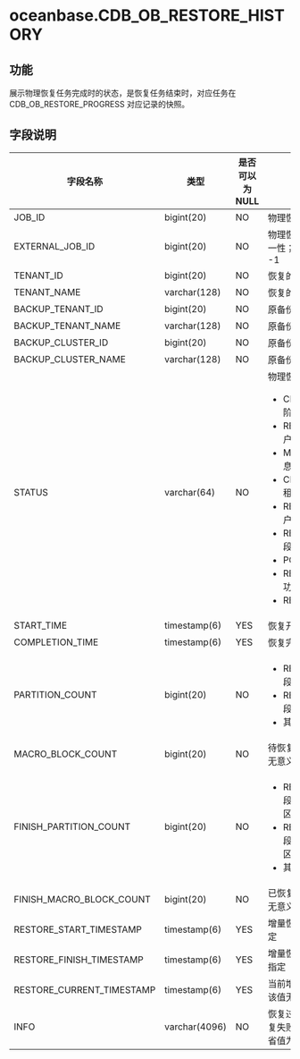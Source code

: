 oceanbase.CDB_OB_RESTORE_HISTORY
=====================================================

功能
-----------

展示物理恢复任务完成时的状态，是恢复任务结束时，对应任务在 CDB_OB_RESTORE_PROGRESS 对应记录的快照。

字段说明
-------------

|         **字段名称**          |    **类型**     | **是否可以为 NULL** |                                                                                                                                                                                                                                                                                                     **描述**                                                                                                                                                                                                                                                                                                     |
|---------------------------|---------------|----------------|----------------------------------------------------------------------------------------------------------------------------------------------------------------------------------------------------------------------------------------------------------------------------------------------------------------------------------------------------------------------------------------------------------------------------------------------------------------------------------------------------------------------------------------------------------------------------------------------------------------|
| JOB_ID                    | bigint(20)    | NO             | 物理恢复任务唯一标识                                                                                                                                                                                                                                                                                                                                                                                                                                                                                                                                                                                                     |
| EXTERNAL_JOB_ID           | bigint(20)    | NO             | 物理恢复任务外部标识，不保证唯一性；在恢复命令中传入，缺省为 -1                                                                                                                                                                                                                                                                                                                                                                                                                                                                                                                                                                              |
| TENANT_ID                 | bigint(20)    | NO             | 恢复的租户 ID，缺省值 -1                                                                                                                                                                                                                                                                                                                                                                                                                                                                                                                                                                                                |
| TENANT_NAME               | varchar(128)  | NO             | 恢复的租户名，缺省值为空                                                                                                                                                                                                                                                                                                                                                                                                                                                                                                                                                                                                   |
| BACKUP_TENANT_ID          | bigint(20)    | NO             | 原备份的租户 ID                                                                                                                                                                                                                                                                                                                                                                                                                                                                                                                                                                                                      |
| BACKUP_TENANT_NAME        | varchar(128)  | NO             | 原备份的租户名                                                                                                                                                                                                                                                                                                                                                                                                                                                                                                                                                                                                        |
| BACKUP_CLUSTER_ID         | bigint(20)    | NO             | 原备份的集群 ID                                                                                                                                                                                                                                                                                                                                                                                                                                                                                                                                                                                                      |
| BACKUP_CLUSTER_NAME       | varchar(128)  | NO             | 原备份的集群名                                                                                                                                                                                                                                                                                                                                                                                                                                                                                                                                                                                                        |
| STATUS                    | varchar(64)   | NO             | 物理恢复所处阶段 <ul><li>CREATE_TENANT：创建租户阶段</li><li>RESTORE_SYS_REPLICA：租户系统表恢复阶段</li><li>MODIFY_SCHEMA：租户元信息修正阶段</li><li>CREATE_USER_PARTITIONS：租户用户表创建阶段</li><li>RESTORE_USER_REPLICA：租户用户表恢复阶段</li><li>REBUILD_INDEX：索引重建阶段</li><li>POST_CHECK：校验阶段</li><li>RESTORE_SUCCESS：恢复成功</li><li>RESTORE_FAIL：恢复失败</li></ul>    |
| START_TIME                | timestamp(6)  | YES            | 恢复开始时间                                                                                                                                                                                                                                                                                                                                                                                                                                                                                                                                                                                                         |
| COMPLETION_TIME           | timestamp(6)  | YES            | 恢复完成时间                                                                                                                                                                                                                                                                                                                                                                                                                                                                                                                                                                                                         |
| PARTITION_COUNT           | bigint(20)    | NO             | <ul><li>RESTORE_SYS_REPLICA 阶段：待恢复系统表分区数</li><li>RESTORE_USER_REPLICA 阶段：待恢复用户表分区数</li><li>其余阶段无意义，缺省值为 0</li></ul>                                                                                                                                                                                                                                                                                                                                                                                                |
| MACRO_BLOCK_COUNT         | bigint(20)    | NO             | 待恢复宏块个数，暂未实现，该值无意义                                                                                                                                                                                                                                                                                                                                                                                                                                                                                                                                                                                             |
| FINISH_PARTITION_COUNT    | bigint(20)    | NO             | <ul><li>RESTORE_SYS_REPLICA 阶段：已完成基线恢复的系统表分区数</li><li>RESTORE_USER_REPLICA 阶段：已完成基线恢复的用户表分区数</li><li>其余阶段无意义，缺省值为 0</li></ul>                                                                                                                                                                                                                                                                                                                                                                                      |
| FINISH_MACRO_BLOCK_COUNT  | bigint(20)    | NO             | 已恢复宏块个数，暂未实现，该值无意义，缺省值为 0                                                                                                                                                                                                                                                                                                                                                                                                                                                                                                                                                                                      |
| RESTORE_START_TIMESTAMP   | timestamp(6)  | YES            | 增量恢复起始位点，由备份数据决定                                                                                                                                                                                                                                                                                                                                                                                                                                                                                                                                                                                               |
| RESTORE_FINISH_TIMESTAMP  | timestamp(6)  | YES            | 增量恢复结束位点，由恢复命令中指定                                                                                                                                                                                                                                                                                                                                                                                                                                                                                                                                                                                              |
| RESTORE_CURRENT_TIMESTAMP | timestamp(6)  | YES            | 当前增量恢复的位点，暂未实现，该值无意义                                                                                                                                                                                                                                                                                                                                                                                                                                                                                                                                                                                           |
| INFO                      | varchar(4096) | NO             | 恢复过程中的运行信息，主要是恢复失败时的失败模块及错误码，缺省值为空                                                                                                                                                                                                                                                                                                                                                                                                                                                                                                                                                                             |
